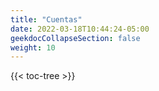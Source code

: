 ```yaml
---
title: "Cuentas"
date: 2022-03-18T10:44:24-05:00
geekdocCollapseSection: false
weight: 10
---
```


{{< toc-tree >}}